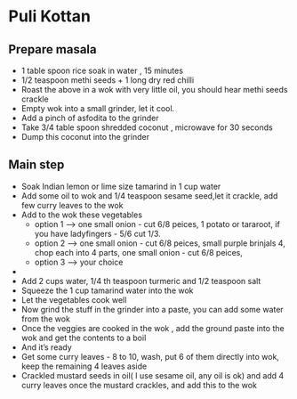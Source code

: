 # Puli Kottan 

## Prepare masala
- 1 table spoon rice soak in water , 15 minutes 
- 1/2 teaspoon methi seeds + 1 long dry red chilli 
- Roast the above in a wok with very little oil, you should hear methi seeds crackle
- Empty wok into a small grinder, let it cool.
- Add a pinch of asfodita to the grinder
- Take  3/4 table spoon shredded coconut , microwave for 30 seconds 
- Dump this coconut into the grinder

## Main step
- Soak Indian lemon or lime size tamarind in 1 cup water
- Add some oil to wok and 1/4 teaspoon sesame seed,let it crackle, add few curry leaves to the wok 
- Add to the wok these vegetables
   - option 1 --> one small onion - cut 6/8 peices, 1 potato or tararoot, if you have ladyfingers - 5/6 cut 1/3.
   - option 2 --> one small onion - cut 6/8 peices, small purple brinjals 4, chop each into 4 parts, one small onion - cut 6/8 peices,
   - option 3 --> your choice
-   
- Add 2 cups water, 1/4 th teaspoon turmeric and 1/2 teaspoon salt 
- Squeeze the 1 cup tamarind water into the wok 
- Let the vegetables cook well
- Now grind the stuff in the grinder into a paste, you can add some water from the wok
- Once the veggies are cooked in the wok , add the ground paste into the wok and get the contents to a boil
- And it’s ready
- Get some curry leaves - 8 to 10, wash, put 6 of them directly into  wok, keep the remaining 4 leaves aside
- Crackled mustard seeds in oil( I use sesame oil, any oil is ok) and add 4 curry leaves once the mustard crackles, and add this to the wok
